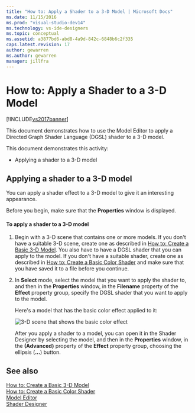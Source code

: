 ```yaml
---
title: "How to: Apply a Shader to a 3-D Model | Microsoft Docs"
ms.date: 11/15/2016
ms.prod: "visual-studio-dev14"
ms.technology: vs-ide-designers
ms.topic: conceptual
ms.assetid: a3877bd6-abd8-4a9d-842c-6848b6c2f335
caps.latest.revision: 17
author: gewarren
ms.author: gewarren
manager: jillfra
---
```

# How to: Apply a Shader to a 3-D Model
[!INCLUDE[vs2017banner](../includes/vs2017banner.md)]

This document demonstrates how to use the Model Editor to apply a Directed Graph Shader Language (DGSL) shader to a 3-D model.  
  
 This document demonstrates this activity:  
  
- Applying a shader to a 3-D model  
  
## Applying a shader to a 3-D model  
 You can apply a shader effect to a 3-D model to give it an interesting appearance.  
  
 Before you begin, make sure that the **Properties** window is displayed.  
  
#### To apply a shader to a 3-D model  
  
1. Begin with a 3-D scene that contains one or more models. If you don't have a suitable 3-D scene, create one as described in [How to: Create a Basic 3-D Model](../designers/how-to-create-a-basic-3-d-model.md). You also have to have a DGSL shader that you can apply to the model. If you don't have a suitable shader, create one as described in [How to: Create a Basic Color Shader](../designers/how-to-create-a-basic-color-shader.md) and make sure that you have saved it to a file before you continue.  
  
2. In **Select** mode, select the model that you want to apply the shader to, and then in the **Properties** window, in the **Filename** property of the **Effect** property group, specify the DGSL shader that you want to apply to the model.  
  
   Here's a model that has the basic color effect applied to it:  
  
   ![3&#45;D scene that shows the basic color effect](../designers/media/digit-3d-model-effect.png "Digit-3D-Model-Effect")  
  
   After you apply a shader to a model, you can open it in the Shader Designer by selecting the model, and then in the **Properties** window, in the **(Advanced)** property of the **Effect** property group, choosing the ellipsis (**...**) button.  
  
## See also  
 [How to: Create a Basic 3-D Model](../designers/how-to-create-a-basic-3-d-model.md)   
 [How to: Create a Basic Color Shader](../designers/how-to-create-a-basic-color-shader.md)   
 [Model Editor](../designers/model-editor.md)   
 [Shader Designer](../designers/shader-designer.md)
